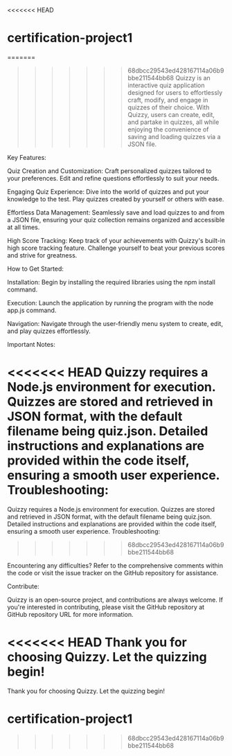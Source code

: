 <<<<<<< HEAD
# certification-project1

=======
>>>>>>> 68dbcc29543ed428167114a06b9bbe211544bb68
Quizzy is an interactive quiz application designed for users to effortlessly craft, modify, and engage in quizzes of their choice. With Quizzy, users can create, edit, and partake in quizzes, all while enjoying the convenience of saving and loading quizzes via a JSON file.

Key Features:

Quiz Creation and Customization: Craft personalized quizzes tailored to your preferences. Edit and refine questions effortlessly to suit your needs.

Engaging Quiz Experience: Dive into the world of quizzes and put your knowledge to the test. Play quizzes created by yourself or others with ease.

Effortless Data Management: Seamlessly save and load quizzes to and from a JSON file, ensuring your quiz collection remains organized and accessible at all times.

High Score Tracking: Keep track of your achievements with Quizzy's built-in high score tracking feature. Challenge yourself to beat your previous scores and strive for greatness.

How to Get Started:

Installation: Begin by installing the required libraries using the npm install command.

Execution: Launch the application by running the program with the node app.js command.

Navigation: Navigate through the user-friendly menu system to create, edit, and play quizzes effortlessly.

Important Notes:

<<<<<<< HEAD
Quizzy requires a Node.js environment for execution. Quizzes are stored and retrieved in JSON format, with the default filename being quiz.json. Detailed instructions and explanations are provided within the code itself, ensuring a smooth user experience. Troubleshooting:
=======
Quizzy requires a Node.js environment for execution.
Quizzes are stored and retrieved in JSON format, with the default filename being quiz.json.
Detailed instructions and explanations are provided within the code itself, ensuring a smooth user experience.
Troubleshooting:
>>>>>>> 68dbcc29543ed428167114a06b9bbe211544bb68

Encountering any difficulties? Refer to the comprehensive comments within the code or visit the issue tracker on the GitHub repository for assistance.

Contribute:

Quizzy is an open-source project, and contributions are always welcome. If you're interested in contributing, please visit the GitHub repository at GitHub repository URL for more information.

<<<<<<< HEAD
Thank you for choosing Quizzy. Let the quizzing begin!
=======
Thank you for choosing Quizzy. Let the quizzing begin!

# certification-project1
>>>>>>> 68dbcc29543ed428167114a06b9bbe211544bb68
